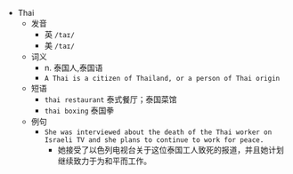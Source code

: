 - Thai
  - 发音
    - 英 `/taɪ/`
    - 美 `/taɪ/`
  - 词义
    - n. 泰国人,泰国语
    - `A Thai is a citizen of Thailand, or a person of Thai origin`
  - 短语
    - `thai restaurant` 泰式餐厅；泰国菜馆 
    - `thai boxing` 泰国拳 
  - 例句
    - `She was interviewed about the death of the Thai worker on Israeli TV and she plans to continue to work for peace.`
      - 她接受了以色列电视台关于这位泰国工人致死的报道，并且她计划继续致力于为和平而工作。

